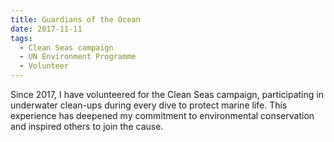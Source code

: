 ```yaml
---
title: Guardians of the Ocean
date: 2017-11-11
tags:
  - Clean Seas campaign
  - UN Environment Programme
  - Volunteer
---
```


Since 2017, I have volunteered for the Clean Seas campaign, participating in underwater clean-ups during every dive to protect marine life. This experience has deepened my commitment to environmental conservation and inspired others to join the cause.
